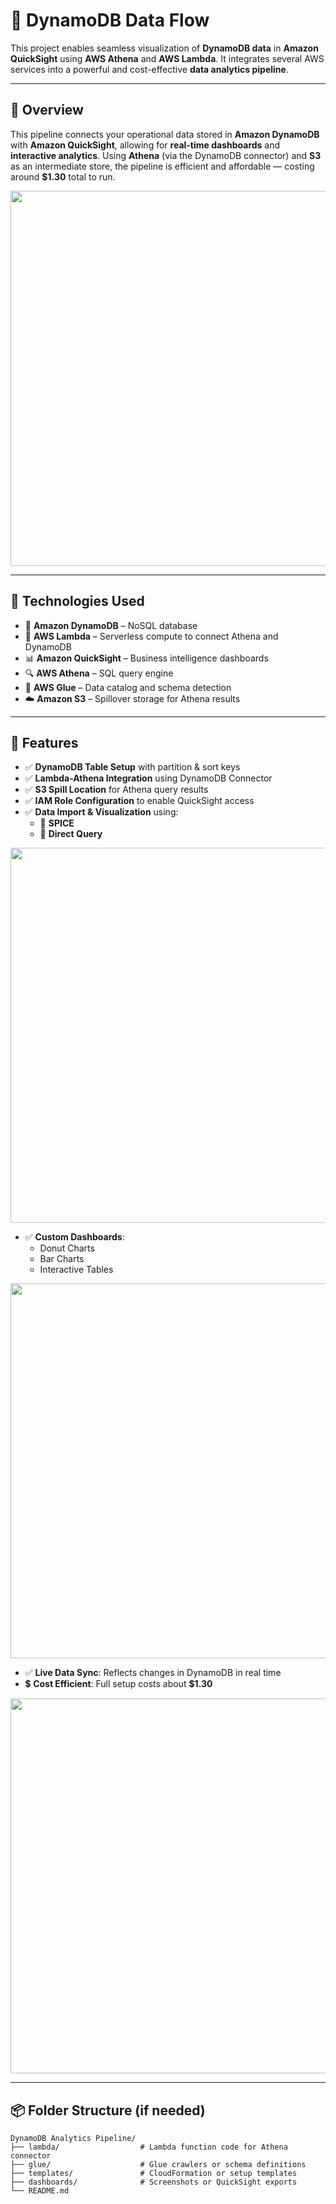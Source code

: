 # 🚀 DynamoDB Data Flow



This project enables seamless visualization of **DynamoDB data** in **Amazon QuickSight** using **AWS Athena** and **AWS Lambda**. It integrates several AWS services into a powerful and cost-effective **data analytics pipeline**.

---

## 📌 Overview

This pipeline connects your operational data stored in **Amazon DynamoDB** with **Amazon QuickSight**, allowing for **real-time dashboards** and **interactive analytics**. Using **Athena** (via the DynamoDB connector) and **S3** as an intermediate store, the pipeline is efficient and affordable — costing around **$1.30** total to run.

<p align="center">
  <img src="https://github.com/user-attachments/assets/e19ff0c7-28c8-4878-b6c6-d0d7b501efdb" width="600">
</p>

---

## 🧰 Technologies Used

- 🔹 **Amazon DynamoDB** – NoSQL database
- 🧠 **AWS Lambda** – Serverless compute to connect Athena and DynamoDB
- 📊 **Amazon QuickSight** – Business intelligence dashboards
- 🔍 **AWS Athena** – SQL query engine
- 🧪 **AWS Glue** – Data catalog and schema detection
- ☁️ **Amazon S3** – Spillover storage for Athena results

---

## 🌟 Features

- ✅ **DynamoDB Table Setup** with partition & sort keys
- ✅ **Lambda-Athena Integration** using DynamoDB Connector
- ✅ **S3 Spill Location** for Athena query results
- ✅ **IAM Role Configuration** to enable QuickSight access
- ✅ **Data Import & Visualization** using:
  - 🔹 **SPICE**
  - 🔹 **Direct Query**
  
<p align="center">
  <img src="https://github.com/user-attachments/assets/683ae8b3-f6e9-492b-81c9-292ad3cf05be" width="600">
</p>

- ✅ **Custom Dashboards**:
  - Donut Charts
  - Bar Charts
  - Interactive Tables
  
<p align="center">
  <img src="https://github.com/user-attachments/assets/a8c4de0c-c85c-4f4b-ad2a-3f255b8cc01a" width="600">
</p>

- ✅ **Live Data Sync**: Reflects changes in DynamoDB in real time
- 💲 **Cost Efficient**: Full setup costs about **$1.30**

<p align="center">
  <img src="https://github.com/user-attachments/assets/4a9749d5-1b4f-484f-a1d3-fb99dfe776f0" width="600">
</p>

---

## 📦 Folder Structure (if needed)

```plaintext
DynamoDB Analytics Pipeline/
├── lambda/                  # Lambda function code for Athena connector
├── glue/                    # Glue crawlers or schema definitions
├── templates/               # CloudFormation or setup templates
├── dashboards/              # Screenshots or QuickSight exports
└── README.md
